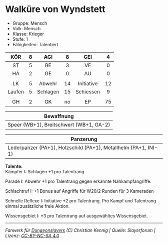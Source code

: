 # Walküre von Wyndstett  
- Gruppe: Mensch  
- Volk: Mensch  
- Klasse: Krieger  
- Stufe: 1  
- Fähigkeiten: Talentiert  


| KÖR | 8 | AGI | 8 | GEI | 4 |
| :-: | :-: | :-: | :-: | :-: | :-: |
| ST | 5 | BE | 3 | VE | 0 |
| HÄ | 2 | GE | 0 | AU | 0 |
|  |
| LK | 5 | Abwehr | 14 | Initiative | 12 |
| Laufen | 5 | Schlagen | 15 | Schiessen | 9 |
|  |
| GH | 2 | GK | no | EP | 75 |

| Bewaffnung |
| --- |
| Speer (WB+1), Breitschwert (WB+1, GA-2) |


| Panzerung |
| --- |
| Lederpanzer (PA+1), Holzschild (PA+1), Metallhelm (PA+1, INI-1) |


**Talente:**  
Kämpfer I: Schlagen +1 pro Talentrang.

Parade I: Abwehr +1 pro Talentrang gegen erkannte Nahkampfangriffe.

Schlachtruf I: +1 Bonus auf Angriffe für W20/2 Runden für 3 Kameraden

Schnelle Reflexe I: Initiative +2 pro Talentrang. Pro Kampf und Talentrang einmal zusätzliche freie Aktion.

Wissensgebiet I: +3 pro Talentrang auf ausgewähltes Wissensgebiet.





___
*Fanwerk für [Dungeonslayers](https://www.dungeonslayers.net/) (C) Christian Kennig | Quelle: Slayerforum | Lizenz: [CC-BY-NC-SA 4.0](https://creativecommons.org/licenses/by-nc-sa/4.0/deed.de)*